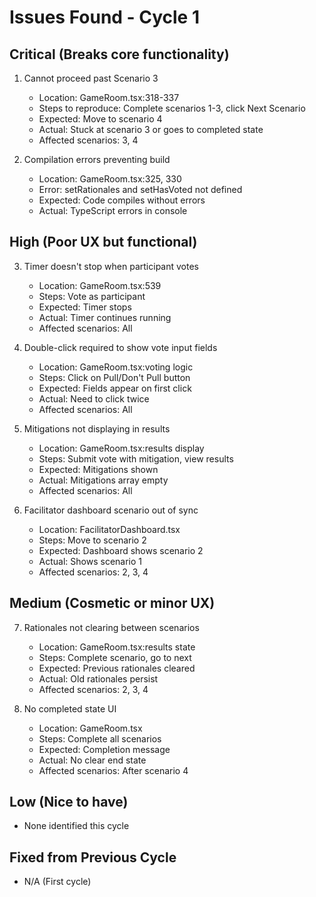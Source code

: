# Issues Found - Cycle 1

## Critical (Breaks core functionality)
1. Cannot proceed past Scenario 3
   - Location: GameRoom.tsx:318-337
   - Steps to reproduce: Complete scenarios 1-3, click Next Scenario
   - Expected: Move to scenario 4
   - Actual: Stuck at scenario 3 or goes to completed state
   - Affected scenarios: 3, 4

2. Compilation errors preventing build
   - Location: GameRoom.tsx:325, 330
   - Error: setRationales and setHasVoted not defined
   - Expected: Code compiles without errors
   - Actual: TypeScript errors in console

## High (Poor UX but functional)
3. Timer doesn't stop when participant votes
   - Location: GameRoom.tsx:539
   - Steps: Vote as participant
   - Expected: Timer stops
   - Actual: Timer continues running
   - Affected scenarios: All

4. Double-click required to show vote input fields
   - Location: GameRoom.tsx:voting logic
   - Steps: Click on Pull/Don't Pull button
   - Expected: Fields appear on first click
   - Actual: Need to click twice
   - Affected scenarios: All

5. Mitigations not displaying in results
   - Location: GameRoom.tsx:results display
   - Steps: Submit vote with mitigation, view results
   - Expected: Mitigations shown
   - Actual: Mitigations array empty
   - Affected scenarios: All

6. Facilitator dashboard scenario out of sync
   - Location: FacilitatorDashboard.tsx
   - Steps: Move to scenario 2
   - Expected: Dashboard shows scenario 2
   - Actual: Shows scenario 1
   - Affected scenarios: 2, 3, 4

## Medium (Cosmetic or minor UX)
7. Rationales not clearing between scenarios
   - Location: GameRoom.tsx:results state
   - Steps: Complete scenario, go to next
   - Expected: Previous rationales cleared
   - Actual: Old rationales persist
   - Affected scenarios: 2, 3, 4

8. No completed state UI
   - Location: GameRoom.tsx
   - Steps: Complete all scenarios
   - Expected: Completion message
   - Actual: No clear end state
   - Affected scenarios: After scenario 4

## Low (Nice to have)
- None identified this cycle

## Fixed from Previous Cycle
- N/A (First cycle)